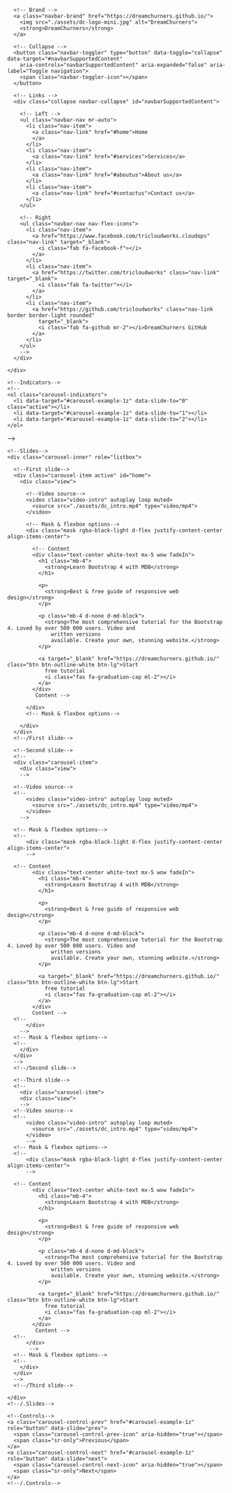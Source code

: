 <!DOCTYPE html>
<html lang="en">

<head>
  <meta charset="utf-8">
  <meta name="viewport" content="width=device-width, initial-scale=1, shrink-to-fit=no">
  <meta http-equiv="x-ua-compatible" content="ie=edge">
  <title>DreamChurners|Media</title>
  <!-- Font Awesome -->
  <link rel="stylesheet" href="https://use.fontawesome.com/releases/v5.11.2/css/all.css">
  <!-- Bootstrap core CSS -->
  <link href="css/bootstrap.min.css" rel="stylesheet">
  <!-- Material Design Bootstrap -->
  <link href="css/mdb.min.css" rel="stylesheet">
  <!-- Your custom styles (optional) -->
  <link href="css/style.min.css" rel="stylesheet">
  <style type="text/css">
    html,
    body,
    header,
    .carousel {
      height: 100%;
    }

    @media (min-width: 800px) and (max-width: 850px) {
      .navbar:not(.top-nav-collapse) {
        background: #FFFFFF !important;
      }
    }
  </style>
</head>

<body>

  <!-- Navbar -->
  <nav class="navbar fixed-top navbar-expand-sm navbar-light white scrolling-navbar">
    <div class="container">

      <!-- Brand -->
      <a class="navbar-brand" href="https://dreamchurners.github.io/">
        <img src="./assets/dc-logo-mini.jpg" alt="DreamChurners">
        <strong>DreamChurners</strong>
      </a>

      <!-- Collapse -->
      <button class="navbar-toggler" type="button" data-toggle="collapse" data-target="#navbarSupportedContent"
        aria-controls="navbarSupportedContent" aria-expanded="false" aria-label="Toggle navigation">
        <span class="navbar-toggler-icon"></span>
      </button>

      <!-- Links -->
      <div class="collapse navbar-collapse" id="navbarSupportedContent">

        <!-- Left -->
        <ul class="navbar-nav mr-auto">
          <li class="nav-item">
            <a class="nav-link" href="#home">Home
            </a>
          </li>
          <li class="nav-item">
            <a class="nav-link" href="#services">Services</a>
          </li>
          <li class="nav-item">
            <a class="nav-link" href="#aboutus">About us</a>
          </li>
          <li class="nav-item">
            <a class="nav-link" href="#contactus">Contact us</a>
          </li>
        </ul>

        <!-- Right 
        <ul class="navbar-nav nav-flex-icons">
          <li class="nav-item">
            <a href="https://www.facebook.com/tricloudworks.cloudops" class="nav-link" target="_blank">
              <i class="fab fa-facebook-f"></i>
            </a>
          </li>
          <li class="nav-item">
            <a href="https://twitter.com/tricloudworks" class="nav-link" target="_blank">
              <i class="fab fa-twitter"></i>
            </a>
          </li>
          <li class="nav-item">
            <a href="https://github.com/tricloudworks" class="nav-link border border-light rounded"
              target="_blank">
              <i class="fab fa-github mr-2"></i>DreamChurners GitHub
            </a>
          </li>
        </ul>
        -->
      </div>

    </div>
  </nav>
  <!-- Navbar -->

  <!--Carousel Wrapper-->
  <div id="carousel-example-1z" class="carousel slide carousel-fade" data-ride="carousel">

    <!--Indicators-->
    <!--
    <ol class="carousel-indicators">
      <li data-target="#carousel-example-1z" data-slide-to="0" class="active"></li>
      <li data-target="#carousel-example-1z" data-slide-to="1"></li>
      <li data-target="#carousel-example-1z" data-slide-to="2"></li>
    </ol>
  -->
    <!--/.Indicators-->

    <!--Slides-->
    <div class="carousel-inner" role="listbox">

      <!--First slide-->
      <div class="carousel-item active" id="home">
        <div class="view">

          <!--Video source-->
          <video class="video-intro" autoplay loop muted>
            <source src="./assets/dc_intro.mp4" type="video/mp4">
          </video>

          <!-- Mask & flexbox options-->
          <div class="mask rgba-black-light d-flex justify-content-center align-items-center">

            <!-- Content 
            <div class="text-center white-text mx-5 wow fadeIn">
              <h1 class="mb-4">
                <strong>Learn Bootstrap 4 with MDB</strong>
              </h1>

              <p>
                <strong>Best & free guide of responsive web design</strong>
              </p>

              <p class="mb-4 d-none d-md-block">
                <strong>The most comprehensive tutorial for the Bootstrap 4. Loved by over 500 000 users. Video and
                  written versions
                  available. Create your own, stunning website.</strong>
              </p>

              <a target="_blank" href="https://dreamchurners.github.io/" class="btn btn-outline-white btn-lg">Start
                free tutorial
                <i class="fas fa-graduation-cap ml-2"></i>
              </a>
            </div>
             Content -->

          </div>
          <!-- Mask & flexbox options-->

        </div>
      </div>
      <!--/First slide-->

      <!--Second slide-->
      <!--
      <div class="carousel-item">
        <div class="view">
        -->

      <!--Video source-->
      <!--
          <video class="video-intro" autoplay loop muted>
            <source src="./assets/dc_intro.mp4" type="video/mp4">
          </video>
        -->

      <!-- Mask & flexbox options-->
      <!--
          <div class="mask rgba-black-light d-flex justify-content-center align-items-center">
          -->

      <!-- Content 
            <div class="text-center white-text mx-5 wow fadeIn">
              <h1 class="mb-4">
                <strong>Learn Bootstrap 4 with MDB</strong>
              </h1>

              <p>
                <strong>Best & free guide of responsive web design</strong>
              </p>

              <p class="mb-4 d-none d-md-block">
                <strong>The most comprehensive tutorial for the Bootstrap 4. Loved by over 500 000 users. Video and
                  written versions
                  available. Create your own, stunning website.</strong>
              </p>

              <a target="_blank" href="https://dreamchurners.github.io/" class="btn btn-outline-white btn-lg">Start
                free tutorial
                <i class="fas fa-graduation-cap ml-2"></i>
              </a>
            </div>
            Content -->
      <!--
          </div>
        -->
      <!-- Mask & flexbox options-->
      <!--
        </div>
      </div>
      -->
      <!--/Second slide-->

      <!--Third slide-->
      <!--
        <div class="carousel-item">
        <div class="view">
        -->
      <!--Video source-->
      <!--
          <video class="video-intro" autoplay loop muted>
            <source src="./assets/dc_intro.mp4" type="video/mp4">
          </video>
          -->
      <!-- Mask & flexbox options-->
      <!--
          <div class="mask rgba-black-light d-flex justify-content-center align-items-center">
          -->

      <!-- Content 
            <div class="text-center white-text mx-5 wow fadeIn">
              <h1 class="mb-4">
                <strong>Learn Bootstrap 4 with MDB</strong>
              </h1>

              <p>
                <strong>Best & free guide of responsive web design</strong>
              </p>

              <p class="mb-4 d-none d-md-block">
                <strong>The most comprehensive tutorial for the Bootstrap 4. Loved by over 500 000 users. Video and
                  written versions
                  available. Create your own, stunning website.</strong>
              </p>

              <a target="_blank" href="https://dreamchurners.github.io/" class="btn btn-outline-white btn-lg">Start
                free tutorial
                <i class="fas fa-graduation-cap ml-2"></i>
              </a>
            </div>
             Content -->
      <!--
          </div>
           -->
      <!-- Mask & flexbox options-->
      <!--
        </div>
      </div>
      -->
      <!--/Third slide-->

    </div>
    <!--/.Slides-->

    <!--Controls-->
    <a class="carousel-control-prev" href="#carousel-example-1z" role="button" data-slide="prev">
      <span class="carousel-control-prev-icon" aria-hidden="true"></span>
      <span class="sr-only">Previous</span>
    </a>
    <a class="carousel-control-next" href="#carousel-example-1z" role="button" data-slide="next">
      <span class="carousel-control-next-icon" aria-hidden="true"></span>
      <span class="sr-only">Next</span>
    </a>
    <!--/.Controls-->

  </div>
  <!--/.Carousel Wrapper-->

  <!--Main layout-->
  <main>
    <div class="container">
<!--
      <hr class="my-5">
-->






<!-- Services accordion -->
<!--
<div class="accordion accordion-flush" id="accordionFlushExample">
  <div class="accordion-item">
    <h2 class="accordion-header" id="flush-headingOne">
      <button
        class="accordion-button collapsed"
        type="button"
        data-mdb-toggle="collapse"
        data-mdb-target="#flush-collapseOne"
        aria-expanded="false"
        aria-controls="flush-collapseOne"
      >
        Accordion Item #1
      </button>
    </h2>
    <div
      id="flush-collapseOne"
      class="accordion-collapse collapse"
      aria-labelledby="flush-headingOne"
      data-mdb-parent="#accordionFlushExample"
    >
      <div class="accordion-body">
           Films are impactful creative expressions; a powerful offering combining aesthetics, storyline, characters and technical expertise. As a dynamic experience, they engage all your senses. Films captivate your audience effectively.
           
           Taking inspiration from our churned dreams, we make it a point to speak to your audience in their language about what’s in their heart. Simple, memorable, engaging and effective is work is our benchmark. Our work puts across your message, your story in a manner that regales the audience. We craft films with lot of heart and passion, something that is evident in each of our works.
           
           Be it Brand films, corporate films, Youtube Video, OTT or TV production, we develop diverse media and grab audience attention. Right from pre-production to production and post-production, our service is seamless and spreads across all industries, all sectors and geographic locations. Our communication solutions are original, new, effective and impressive. We bring with us various offerings and services which strengthen your brand power.
           
           Viewers respond to the highly effective, unparalleled and almost permanent impressions we leave on their minds through our film Endeavour! Come, experience the magic with us!
           - Corporate Films & More
           - Ad Films & More
           - OTT, New Media & More
           - Broadcast Media & More
      </div>
    </div>
  </div>
  <div class="accordion-item">
    <h2 class="accordion-header" id="flush-headingTwo">
      <button
        class="accordion-button collapsed"
        type="button"
        data-mdb-toggle="collapse"
        data-mdb-target="#flush-collapseTwo"
        aria-expanded="false"
        aria-controls="flush-collapseTwo"
      >
        Accordion Item #2
      </button>
    </h2>
    <div
      id="flush-collapseTwo"
      class="accordion-collapse collapse"
      aria-labelledby="flush-headingTwo"
      data-mdb-parent="#accordionFlushExample"
    >
      <div class="accordion-body">
         Get the correct and most importantly “best for you” consultation on where to start.
         
         Work with specialised teams who have plenty of experience on cloud specific technologies.
         
         Integrate it with existing systems or multiple platforms.
         
         Best of breed tools selection.
         Get support on heterogeneous systems and technologies.
         
         Access to the best available talent.
      </div>
    </div>
  </div>
  <div class="accordion-item">
    <h2 class="accordion-header" id="flush-headingThree">
      <button
        class="accordion-button collapsed"
        type="button"
        data-mdb-toggle="collapse"
        data-mdb-target="#flush-collapseThree"
        aria-expanded="false"
        aria-controls="flush-collapseThree"
      >
        Accordion Item #3
      </button>
    </h2>
    <div
      id="flush-collapseThree"
      class="accordion-collapse collapse"
      aria-labelledby="flush-headingThree"
      data-mdb-parent="#accordionFlushExample"
    >
      <div class="accordion-body">
Dream Churners Robotic Process Automation (RPA) services enables enterprises to accelerate performance, deliver real value and improve RoI through the application of intelligent process automation. Our end-to-end RPA services range from Assessment, design, RPA CoE, strategy to RPA implementation and support in improving productivity and achieving operational outcomes by reducing mundane and repetitive manual tasks. We help apply RPA solutions to drive business value, ultimately allowing companies to be efficient and become an “Automated Enterprise.”
      </div>
    </div>
  </div>
</div>

-->




<!-- Services media object-->

<section id="services">
   <div class="media">
     <img class="d-flex align-self-start mr-3" src="./assets/mbr-1-696x464.jpg" alt="Generic placeholder image">
     <div class="media-body">
       <h5 class="mt-0 font-weight-bold">Top-aligned media</h5>
       <p>
     Cras sit amet nibh libero, in gravida nulla. Nulla vel metus scelerisque ante sollicitudin. Cras purus
         odio, vestibulum in vulputate at, tempus viverra turpis. Fusce condimentum nunc ac nisi vulputate fringilla.
         Donec lacinia congue felis in faucibus.
       </p>
       <p>
            Donec sed odio dui. Nullam quis risus eget urna mollis ornare vel eu leo. Cum sociis natoque penatibus
         et magnis dis parturient montes, nascetur ridiculus mus.
        </p>
     </div>
   </div>
</section>

<!-- Services media object-->










<!-- Services accordion -->














      <!--Section: Main features & Quick Start-->
      <section id="services">

        <h3 class="h3 text-center mb-5">Features and Demos</h3>

        <!--Grid row-->
        <div class="row wow fadeIn">

          <!--Grid column-->
          <div class="col-lg-6 col-md-12 px-4">

            <!--First row-->
            <div class="row">
              <div class="col-1 mr-3">
                <i class="fas fa-code fa-2x indigo-text"></i>
              </div>
              <div class="col-10">
                <h5 class="feature-title">Screen Media channel</h5>
                <p class="grey-text">TThanks for your time to view our web site and join our mission.</p>
              </div>
            </div>
            <!--/First row-->

            <div style="height:30px"></div>

            <!--Second row-->
            <div class="row">
              <div class="col-1 mr-3">
                <i class="fas fa-book fa-2x blue-text"></i>
              </div>
              <div class="col-10">
                <h5 class="feature-title">Detailed documentation</h5>
                <p class="grey-text">Here we provide detailed user friendly documentation for your use of DreamChurners
                  and its services.
                </p>
              </div>
            </div>
            <!--/Second row-->

            <div style="height:30px"></div>

            <!--Third row-->
            <div class="row">
              <div class="col-1 mr-3">
                <i class="fas fa-graduation-cap fa-2x cyan-text"></i>
              </div>
              <div class="col-10">
                <h5 class="feature-title">Content</h5>
                <p class="grey-text">Content details</p>
              </div>
            </div>
            <!--/Third row-->

          </div>
          <!--/Grid column-->

          <!--Grid column-->
          <div class="col-lg-6 col-md-12">

            <p class="h5 text-center mb-4">youtube</p>
            <div class="embed-responsive embed-responsive-16by9">
              <<iframe width="530" height="393" src="https://www.youtube.com/embed/-KG5sJSUF68" frameborder="0"
                allow="accelerometer; autoplay; clipboard-write; encrypted-media; gyroscope; picture-in-picture"
                allowfullscreen></iframe>
            </div>
          </div>
          <!--/Grid column-->

        </div>
        <!--/Grid row-->

      </section>
      <!--Section: Main features & Quick Start-->

      <hr class="my-5">

      <!--Section: Not enough-->
      <section>

        <h2 class="my-5 h3 text-center">Our Services</h2>

        <!--First row-->
        <div class="row features-small mb-5 mt-3 wow fadeIn">

          <!--First column-->
          <div class="col-md-4">
            <!--First row-->
            <div class="row">
              <div class="col-2">
                <i class="fas fa-check-circle fa-2x indigo-text"></i>
              </div>
              <div class="col-10">
                <h6 class="feature-title">Cloud</h6>
                <p class="grey-text">Cloud service details
                </p>
                <div style="height:15px"></div>
              </div>
            </div>
            <!--/First row-->

            <!--Second row-->
            <div class="row">
              <div class="col-2">
                <i class="fas fa-check-circle fa-2x indigo-text"></i>
              </div>
              <div class="col-10">
                <h6 class="feature-title">Web Development</h6>
                <p class="grey-text">Web development service details
                </p>
                <div style="height:15px"></div>
              </div>
            </div>
            <!--/Second row-->

            <!--Third row-->
            <div class="row">
              <div class="col-2">
                <i class="fas fa-check-circle fa-2x indigo-text"></i>
              </div>
              <div class="col-10">
                <h6 class="feature-title">Automation</h6>
                <p class="grey-text">Cloud automation service details.</p>
                <div style="height:15px"></div>
              </div>
            </div>
            <!--/Third row-->

            <!--Fourth row-->
            <div class="row">
              <div class="col-2">
                <i class="fas fa-check-circle fa-2x indigo-text"></i>
              </div>
              <div class="col-10">
                <h6 class="feature-title">Kubernetes</h6>
                <p class="grey-text">Kubernetes Container services details</p>
                <div style="height:15px"></div>
              </div>
            </div>
            <!--/Fourth row-->
          </div>
          <!--/First column-->

          <!--Second column-->
          <div class="col-md-4 flex-center">
            <img src="https://mdbootstrap.com/img/Others/screens.png" alt="MDB Magazine Template displayed on iPhone"
              class="z-depth-0 img-fluid">
          </div>
          <!--/Second column-->

          <!--Third column-->
          <div class="col-md-4 mt-2">
            <!--First row-->
            <div class="row">
              <div class="col-2">
                <i class="fas fa-check-circle fa-2x indigo-text"></i>
              </div>
              <div class="col-10">
                <h6 class="feature-title">Media</h6>
                <p class="grey-text">Media Service details
                </p>
                <div style="height:15px"></div>
              </div>
            </div>
            <!--/First row-->

            <!--Second row-->
            <div class="row">
              <div class="col-2">
                <i class="fas fa-check-circle fa-2x indigo-text"></i>
              </div>
              <div class="col-10">
                <h6 class="feature-title">Advertising</h6>
                <p class="grey-text">Advertising Service details</p>
                <div style="height:15px"></div>
              </div>
            </div>
            <!--/Second row-->

            <!--Third row-->
            <div class="row">
              <div class="col-2">
                <i class="fas fa-check-circle fa-2x indigo-text"></i>
              </div>
              <div class="col-10">
                <h6 class="feature-title">Movie Ads</h6>
                <p class="grey-text">Movie Ads service details
                </p>
                <div style="height:15px"></div>
              </div>
            </div>
            <!--/Third row-->

            <!--Fourth row-->
            <div class="row">
              <div class="col-2">
                <i class="fas fa-check-circle fa-2x indigo-text"></i>
              </div>
              <div class="col-10">
                <h6 class="feature-title">Training</h6>
                <p class="grey-text">Training service details.</p>
                <div style="height:15px"></div>
              </div>
            </div>
            <!--/Fourth row-->
          </div>
          <!--/Third column-->

        </div>
        <!--/First row-->

      </section>
      <!--Section: Not enough-->

      <hr class="mb-5">

      <!--Section: More
      <section id="additionalservices"-->
      <section>

        <h2 class="my-5 h3 text-center">Detailed Services</h2>

        <!--First row-->
        <div class="row features-small mt-5 wow fadeIn">

          <!--Grid column-->
          <div class="col-xl-3 col-lg-6">
            <!--Grid row-->
            <div class="row">
              <div class="col-2">
                <i class="fab fa-firefox fa-2x mb-1 indigo-text" aria-hidden="true"></i>
              </div>
              <div class="col-10 mb-2 pl-3">
                <h5 class="feature-title font-bold mb-1">Automation</h5>
                <p class="grey-text mt-2">We work closely with your software and infrastructure engineers to build
                  infrastructure as code and automate provisioning of environments with other configurations.
                </p>
              </div>
            </div>
            <!--/Grid row-->
          </div>
          <!--/Grid column-->

          <!--Grid column-->
          <div class="col-xl-3 col-lg-6">
            <!--Grid row-->
            <div class="row">
              <div class="col-2">
                <i class="fas fa-level-up-alt fa-2x mb-1 indigo-text" aria-hidden="true"></i>
              </div>
              <div class="col-10 mb-2">
                <h5 class="feature-title font-bold mb-1">Infrastructure updates</h5>
                <p class="grey-text mt-2">We provide powerful solutions to secure and operate cloud-native applications
                  in production.
                </p>
              </div>
            </div>
            <!--/Grid row-->
          </div>
          <!--/Grid column-->

          <!--Grid column-->
          <div class="col-xl-3 col-lg-6">
            <!--Grid row-->
            <div class="row">
              <div class="col-2">
                <i class="fas fa-comments fa-2x mb-1 indigo-text" aria-hidden="true"></i>
              </div>
              <div class="col-10 mb-2">
                <h5 class="feature-title font-bold mb-1">Content Delivery</h5>
                <p class="grey-text mt-2">Content delivery service details
                </p>
              </div>
            </div>
            <!--/Grid row-->
          </div>
          <!--/Grid column-->

          <!--Grid column-->
          <div class="col-xl-3 col-lg-6">
            <!--Grid row-->
            <div class="row">
              <div class="col-2">
                <i class="fas fa-code fa-2x mb-1 indigo-text" aria-hidden="true"></i>
              </div>
              <div class="col-10 mb-2">
                <h5 class="feature-title font-bold mb-1">Content</h5>
                <p class="grey-text mt-2">Content details
                </p>
              </div>
            </div>
            <!--/Grid row-->
          </div>
          <!--/Grid column-->

        </div>
        <!--/First row-->

        <!--Second row-->
        <div class="row features-small mt-4 wow fadeIn">

          <!--Grid column-->
          <div class="col-xl-3 col-lg-6">
            <!--Grid row-->
            <div class="row">
              <div class="col-2">
                <i class="fas fa-cubes fa-2x mb-1 indigo-text" aria-hidden="true"></i>
              </div>
              <div class="col-10 mb-2">
                <h5 class="feature-title font-bold mb-1">Content</h5>
                <p class="grey-text mt-2">Content details.</p>
              </div>
            </div>
            <!--/Grid row-->
          </div>
          <!--/Grid column-->

          <!--Grid column-->
          <div class="col-xl-3 col-lg-6">
            <!--Grid row-->
            <div class="row">
              <div class="col-2">
                <i class="fas fa-question fa-2x mb-1 indigo-text" aria-hidden="true"></i>
              </div>
              <div class="col-10 mb-2">
                <h5 class="feature-title font-bold mb-1">Content</h5>
                <p class="grey-text mt-2">Content details.
                </p>
              </div>
            </div>
            <!--/Grid row-->
          </div>
          <!--/Grid column-->

          <!--Grid column-->
          <div class="col-xl-3 col-lg-6">
            <!--Grid row-->
            <div class="row">
              <div class="col-2">
                <i class="fas fa-th fa-2x mb-1 indigo-text" aria-hidden="true"></i>
              </div>
              <div class="col-10 mb-2">
                <h5 class="feature-title font-bold mb-1">Content</h5>
                <p class="grey-text mt-2">Content details</p>
              </div>
            </div>
            <!--/Grid row-->
          </div>
          <!--/Grid column-->

          <!--Grid column-->
          <div class="col-xl-3 col-lg-6">
            <!--Grid row-->
            <div class="row">
              <div class="col-2">
                <i class="far fa-file-code fa-2x mb-1 indigo-text" aria-hidden="true"></i>
              </div>
              <div class="col-10 mb-2">
                <h5 class="feature-title font-bold mb-1">Content</h5>
                <p class="grey-text mt-2">Content details</p>
              </div>
            </div>
            <!--/Grid row-->
          </div>
          <!--/Grid column-->

        </div>
        <!--/Second row-->

      </section>
      <!--Section: More-->

    </div>

    <!--Section: Main info-->
    <section class="mt-5 wow fadeIn" id="aboutus">

      <!--Grid row-->
      <div class="row">

        <!--Grid column-->
        <div class="col-md-6 mb-4">

          <img src="./assets/mbr-696x464.jpg" class="img-fluid z-depth-1-half"
            alt="">

        </div>
        <!--Grid column-->

        <!--Grid column-->
        <div class="col-md-6 mb-4">

          <!-- Main heading -->
          <h3 class="h3 mb-3">We are the DreamChurners</h3>
          <p>This website is designed to provide you the best of the best services in media and entertainment - Best
            wishes from
            <strong>DreamChurners</strong>.
          </p>
          <p>Read details below to learn more about DreamChurners.</p>
          <!-- Main heading -->

          <!--
            <p>
              <strong>400+</strong> material UI elements,
              <strong>600+</strong> material icons,
              <strong>74</strong> CSS animations, SASS files, templates, tutorials and many more.
              <strong>Free for personal and commercial use.</strong>
            </p>
            -->
          <!-- CTA 
            <a target="_blank" href="https://dreamchurners.github.io/" class="btn btn-grey btn-md">ClickMe
              <i class="fas fa-download ml-1"></i>
            </a>
            <a target="_blank" href="https://dreamchurners.github.io/" class="btn btn-grey btn-md">ClickMe
              <i class="far fa-image ml-1"></i>
            </a>
            -->
        </div>
        <!--Grid column-->

      </div>
      <!--Grid row-->

    </section>
    <!--Section: Main info-->

    <!-- photos aboutus -->
    <hr class="my-5">

    <!--Section: About us-->
    <section id="aboutus" class="text-center">

      <!-- Heading -->
      <h2 class="mb-5 font-weight-bold">About Us</h2>

      <!--Grid row-->
      <div class="row">

        <!--Grid column-->
        <div class="col-lg-4 col-md-12 mb-4">

          <div class="view overlay z-depth-1-half">
            <img src="./img/sample-picture.jpg" class="img-fluid" alt="">
            <div class="mask rgba-white-slight"></div>

            <h4 class="my-2 font-weight-bold">DreamChurners Team</h4>
            <p class="grey-text">
              We are a team of professional highly skilled in various areas. We have dedication and commitment to take
              up your work and complete it with your entire satisfaction. Please feel free to contact us for additional
              information and let us know how we can help you.
            </p>
          </div>
        </div>
        <!--Grid column-->

        <!--Grid column-->
        <div class="col-lg-4 col-md-12 mb-4">

          <div class="view overlay z-depth-1-half">
            <img src="./img/sample-picture.jpg" class="img-fluid" alt="">
            <div class="mask rgba-white-slight"></div>


            <h4 class="my-2 font-weight-bold">Arnold</h4>
            <p class="grey-text">
              Arnold is an ex-service man and has worked in Airforce Technical division. He has plenty of experience in
              media services.
            </p>
          </div>
        </div>
        <!--Grid column-->

        <!--Grid column-->
        <div class="col-lg-4 col-md-12 mb-4">

          <div class="view overlay z-depth-1-half">
            <img src="./img/sample-picture.jpg" class="img-fluid" alt="">
            <div class="mask rgba-white-slight"></div>


            <h4 class="my-2 font-weight-bold">Jacob</h4>
            <p class="grey-text">
              Jacob has worked in Google and its cloud services. He has deployed architecture patterns in production.
            </p>
          </div>
        </div>
        <!--Grid column-->

      </div>
      <!--Grid row-->

      <!--Grid row-->
      <div class="row">

        <!--Grid column-->
        <div class="col-lg-4 col-md-12 mb-4">

          <div class="view overlay z-depth-1-half">
            <img src="./img/sample-picture.jpg" class="img-fluid" alt="">
            <div class="mask rgba-white-slight"></div>


            <h4 class="my-4 font-weight-bold">Prabhu</h4>
            <p class="grey-text">
              Prabhu is the CTO of the company and has wide experience in many startups and prior to that has worked in
              global corporate company.
            </p>
          </div>
        </div>
        <!--Grid column-->

        <!--Grid column-->
        <div class="col-lg-4 col-md-6 mb-4">

          <div class="view overlay z-depth-1-half">
            <img src="./img/sample-picture.jpg" class="img-fluid" alt="">
            <div class="mask rgba-white-slight"></div>


            <h4 class="my-4 font-weight-bold">Jayaram</h4>
            <p class="grey-text">
              Jayaram is the CEO of the company and has lots of passtion in media services. He takes to heart any work
              he undertakes and has shown excellent servant leadership qualities.
            </p>
          </div>
        </div>
        <!--Grid column-->

        <!--Grid column-->
        <div class="col-lg-4 col-md-6 mb-4">

          <div class="view overlay z-depth-1-half">
            <img src="./img/sample-picture.jpg" class="img-fluid" alt="">
            <div class="mask rgba-white-slight"></div>


            <h4 class="my-4 font-weight-bold">Tom Cruise</h4>
            <p class="grey-text">
              Tom cruise is a popular actor........
            </p>
          </div>
        </div>
        <!--Grid column-->

      </div>
      <!--Grid row-->

    </section>
    <!-- photos about us -->

    <!-- Contact Us Block -->

    <div class="container my-5 py-5 z-depth-1">


      <!--Section: Content-->
      <section class="px-md-5 mx-md-5 text-center text-lg-left dark-grey-text" id="contactus">

        <h3 class="font-weight-bold">Contact Us</h3>

        <p class="text-muted">
          Our doors and windows are always open. Only during summer we keep the windows closed and sometimes during
          winter and when it rains. So effectively only for 1 month in a year the windows will be open...
          <br>
          Dont worry we have bell at the door and so you can ring or you can write to us from your bedroom. Dont
          hesitate to reach to us for anything....
        </p>

        <hr class="my-5">

        <!--Grid row-->
        <div class="row">

          <!--Grid column-->
          <div class="col-lg-5 col-md-12 mb-0 mb-md-0">

            <h4 class="font-weight-bold">Call or email</h4>

            <p class="text-muted mb-4">
              Contact details below:
            </p>
              <!--
            <p class="font-weight-bold">United States:</p>
            <p class="mb-2"><a href="#">Contact US office</a></p>
            <p class="mb-2">+ 800 123 456</p>
            <p class="mb-4">Office hours: 09:00am to 05:00pm IST</p>

            <p class="font-weight-bold">India:</p>
            <p class="mb-2"><a href="#">Contact India office</a></p>
            <p class="mb-2">+ 91 123 456</p>
            <p class="mb-4">Office hours: 09:00am to 05:00pm EST</p>
                -->
            <p class="font-weight-bold">Canada:</p>
            <p class="mb-2"><a href="#">Contact Canada office</a></p>
            <p class="mb-2">14993, 101A Avenue, Surrey, BC V3R 0T1</p>
            <p class="mb-2">+ 1(908) 248 4779</p>
            <p class="mb-4">Working hours: 09:00am to 05:00pm EST</p>

            <p class="font-weight-bold">Email:</p>
            <p class="mb-2"><a href="#">contactus@dreamchurners.com</a></p>


          </div>
          <!--Grid column-->

          <!--Grid column-->
          <div class="col-lg-7 col-md-12 mb-4 mb-md-0">

            <!--Grid row-->
            <div class="row">

              <!--Grid column-->
              <div class="col-md-6">

                <!-- Material outline input -->
                <div class="md-form md-outline mb-0">
                  <input type="text" id="form-first-name" class="form-control">
                  <label for="form-first-name">First name</label>
                </div>

              </div>
              <!--Grid column-->

              <!--Grid column-->
              <div class="col-md-6">

                <!-- Material outline input -->
                <div class="md-form md-outline mb-0">
                  <input type="text" id="form-last-name" class="form-control">
                  <label for="form-last-name">Last name</label>
                </div>

              </div>
              <!--Grid column-->

            </div>
            <!--Grid row-->

            <!-- Material outline input -->
            <div class="md-form md-outline mt-3">
              <input type="text" id="form-company" class="form-control">
              <label for="form-company">Company name</label>
            </div>

            <!-- Material outline input -->
            <div class="md-form md-outline mt-3">
              <input type="email" id="form-email" class="form-control">
              <label for="form-email">E-mail</label>
            </div>

            <!-- Material outline input -->
            <div class="md-form md-outline mt-3">
              <input type="number" id="form-number" class="form-control">
              <label for="form-number">Phone</label>
            </div>

            <select class="browser-default custom-select" style="color: #757575bd">
              <option selected>Select department</option>
              <option value="1">US Office</option>
              <option value="2">India Office</option>
              <option value="3">Canada Office</option>
            </select>

            <!-- Material outline input -->
            <div class="md-form md-outline">
              <input type="text" id="form-subject" class="form-control">
              <label for="form-subject">Subject</label>
            </div>

            <!--Material textarea-->
            <div class="md-form md-outline mb-3">
              <textarea id="form-message" class="md-textarea form-control" rows="3"></textarea>
              <label for="form-message">How we can help?</label>
            </div>
            <button type="submit" class="btn btn-info btn-sm ml-0">Submit<i
                class="far fa-paper-plane ml-2"></i></button>
          </div>
          <!--Grid column-->

        </div>
        <!--Grid row-->
      </section>
      <!--Section: Content-->
    </div>

    <!-- Contact Us Block -->

  </main>
  <!--Main layout-->

  <!--Footer-->
  <footer class="page-footer text-center font-small mt-4 wow fadeIn">

    <!--Call to action
    <div class="pt-4">
      <a class="btn btn-outline-white" href="https://dreamchurners.github.io/" target="_blank"
        role="button">ClickMe
        <i class="fas fa-download ml-2"></i>
      </a>
      <a class="btn btn-outline-white" href="https://dreamchurners.github.io/" target="_blank" role="button">Start training
        <i class="fas fa-graduation-cap ml-2"></i>
      </a>
    </div>
   /.Call to action-->

    <hr class="my-4">

    <!-- Social icons -->
    <div class="pb-4">
      <a href="https://www.facebook.com/tricloudworks.devops" target="_blank">
        <i class="fab fa-facebook-f mr-3"></i>
      </a>

      <a href="https://twitter.com/tricloudworks" target="_blank">
        <i class="fab fa-twitter mr-3"></i>
      </a>

      <a href="https://www.youtube.com/channel/UC-fEEwEJ4SO-J7qZzzqGbDg" target="_blank">
        <i class="fab fa-youtube mr-3"></i>
      </a>
      <!--
      <a href="https://plus.google.com/u/0/b/107863090883699620484" target="_blank">
        <i class="fab fa-google-plus-g mr-3"></i>
      </a>

      <a href="https://dreamchurners.github.io" target="_blank">
        <i class="fab fa-dribbble mr-3"></i>
      </a>

      <a href="https://dreamchurners.github.io" target="_blank">
        <i class="fab fa-pinterest mr-3"></i>
      </a>

      <a href="https://dreamchurners.github.io" target="_blank">
        <i class="fab fa-github mr-3"></i>
      </a>

      <a href="https://dreamchurners.github.io/" target="_blank">
        <i class="fab fa-codepen mr-3"></i>
      </a>
      -->
    </div>
    <!-- Social icons -->

    <!--Copyright-->
    <div class="footer-copyright py-3">
      © 2020 Copyright:
      <a href="https://tricloudworks.com" target="_blank"> Dream Churners Media Technologies Inc. </a>
    </div>
    <!--/.Copyright-->

  </footer>
  <!--/.Footer-->

  <!-- SCRIPTS -->
  <!-- JQuery -->
  <script type="text/javascript" src="js/jquery-3.4.1.min.js"></script>
  <!-- Bootstrap tooltips -->
  <script type="text/javascript" src="js/popper.min.js"></script>
  <!-- Bootstrap core JavaScript -->
  <script type="text/javascript" src="js/bootstrap.min.js"></script>
  <!-- MDB core JavaScript -->
  <script type="text/javascript" src="js/mdb.min.js"></script>
  <!-- Initializations -->
  <script type="text/javascript">
    // Animations initialization
    new WOW().init();

  </script>
</body>

</html>
